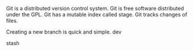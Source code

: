 Git is a distributed version control system.
Git is free software distributed under the GPL.
Git has a mutable index called stage.
Git tracks changes of files.

Creating a new branch is quick and simple.
dev

stash
